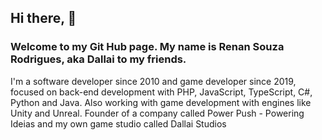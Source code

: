 <h2>Hi there, 👋</h2>
<h3>Welcome to my Git Hub page. My name is Renan Souza Rodrigues, aka Dallai to my friends.</h3>

<p>
  I'm a software developer since 2010 and game developer since 2019, focused on back-end development with PHP, JavaScript, TypeScript, C#, Python and Java. Also working with game development with engines like Unity and Unreal. 
  Founder of a company called Power Push - Powering Ideias and my own game studio called Dallai Studios 
</p>

<!--!### My creations and ways to help
<!--![Powerframe V2](https://github-readme-stats.vercel.app/api/pin/?username=renansouzarodrigues&repo=powerframev2&theme=vue)
<!--![Markdown Preview](https://github-readme-stats.vercel.app/api/pin/?username=renansouzarodrigues&repo=markdown-preview&theme=vue)
